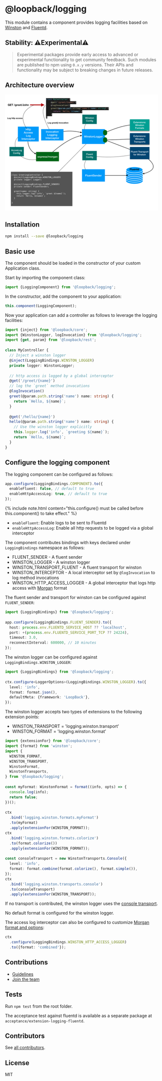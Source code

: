 # @loopback/logging

This module contains a component provides logging facilities based on
[Winston](https://github.com/winstonjs/winston) and
[Fluentd](https://github.com/fluent/fluent-logger-node).

## Stability: ⚠️Experimental⚠️

> Experimental packages provide early access to advanced or experimental
> functionality to get community feedback. Such modules are published to npm
> using `0.x.y` versions. Their APIs and functionality may be subject to
> breaking changes in future releases.

## Architecture overview

![logging-component](logging-component.png)

## Installation

```sh
npm install --save @loopback/logging
```

## Basic use

The component should be loaded in the constructor of your custom Application
class.

Start by importing the component class:

```ts
import {LoggingComponent} from '@loopback/logging';
```

In the constructor, add the component to your application:

```ts
this.component(LoggingComponent);
```

Now your application can add a controller as follows to leverage the logging
facilities:

```ts
import {inject} from '@loopback/core';
import {WinstonLogger, logInvocation} from '@loopback/logging';
import {get, param} from '@loopback/rest';

class MyController {
  // Inject a winston logger
  @inject(LoggingBindings.WINSTON_LOGGER)
  private logger: WinstonLogger;

  // http access is logged by a global interceptor
  @get('/greet/{name}')
  // log the `greet` method invocations
  @logInvocation()
  greet(@param.path.string('name') name: string) {
    return `Hello, ${name}`;
  }

  @get('/hello/{name}')
  hello(@param.path.string('name') name: string) {
    // Use the winston logger explicitly
    this.logger.log('info', `greeting ${name}`);
    return `Hello, ${name}`;
  }
}
```

## Configure the logging component

The logging component can be configured as follows:

```ts
app.configure(LoggingBindings.COMPONENT).to({
  enableFluent: false, // default to true
  enableHttpAccessLog: true, // default to true
});
```

{% include note.html content="this.configure() must be called before
this.component() to take effect." %}

- `enableFluent`: Enable logs to be sent to Fluentd
- `enableHttpAccessLog`: Enable all http requests to be logged via a global
  interceptor

The component contributes bindings with keys declared under `LoggingBindings`
namespace as follows:

- FLUENT_SENDER - A fluent sender
- WINSTON_LOGGER - A winston logger
- WINSTON_TRANSPORT_FLUENT - A fluent transport for winston
- WINSTON_INTERCEPTOR - A local interceptor set by `@logInvocation` to log
  method invocations
- WINSTON_HTTP_ACCESS_LOGGER - A global interceptor that logs http access with
  [Morgan](https://github.com/expressjs/morgan) format

The fluent sender and transport for winston can be configured against
`FLUENT_SENDER`:

```ts
import {LoggingBindings} from '@loopback/logging';

app.configure(LoggingBindings.FLUENT_SENDER).to({
  host: process.env.FLUENTD_SERVICE_HOST ?? 'localhost',
  port: +(process.env.FLUENTD_SERVICE_PORT_TCP ?? 24224),
  timeout: 3.0,
  reconnectInterval: 600000, // 10 minutes
});
```

The winston logger can be configured against `LoggingBindings.WINSTON_LOGGER`:

```ts
import {LoggingBindings} from '@loopback/logging';

ctx.configure<LoggerOptions>(LoggingBindings.WINSTON_LOGGER).to({
  level: 'info',
  format: format.json(),
  defaultMeta: {framework: 'LoopBack'},
});
```

The winston logger accepts two types of extensions to the following extension
points:

- WINSTON_TRANSPORT = 'logging.winston.transport'
- WINSTON_FORMAT = 'logging.winston.format'

```ts
import {extensionFor} from '@loopback/core';
import {format} from 'winston';
import {
  WINSTON_FORMAT,
  WINSTON_TRANSPORT,
  WinstonFormat,
  WinstonTransports,
} from '@loopback/logging';

const myFormat: WinstonFormat = format((info, opts) => {
  console.log(info);
  return false;
})();

ctx
  .bind('logging.winston.formats.myFormat')
  .to(myFormat)
  .apply(extensionFor(WINSTON_FORMAT));
ctx
  .bind('logging.winston.formats.colorize')
  .to(format.colorize())
  .apply(extensionFor(WINSTON_FORMAT));

const consoleTransport = new WinstonTransports.Console({
  level: 'info',
  format: format.combine(format.colorize(), format.simple()),
});
ctx
  .bind('logging.winston.transports.console')
  .to(consoleTransport)
  .apply(extensionFor(WINSTON_TRANSPORT));
```

If no transport is contributed, the winston logger uses the
[console transport](https://github.com/winstonjs/winston/blob/master/docs/transports.md#console-transport).

No default format is configured for the winston logger.

The access log interceptor can also be configured to customize
[Morgan format and options](https://github.com/expressjs/morgan#morganformat-options):

```ts
ctx
  .configure(LoggingBindings.WINSTON_HTTP_ACCESS_LOGGER)
  .to({format: 'combined'});
```

## Contributions

- [Guidelines](https://github.com/strongloop/loopback-next/blob/master/docs/CONTRIBUTING.md)
- [Join the team](https://github.com/strongloop/loopback-next/issues/110)

## Tests

Run `npm test` from the root folder.

The acceptance test against fluentd is available as a separate package at
`acceptance/extension-logging-fluentd`.

## Contributors

See
[all contributors](https://github.com/strongloop/loopback-next/graphs/contributors).

## License

MIT
